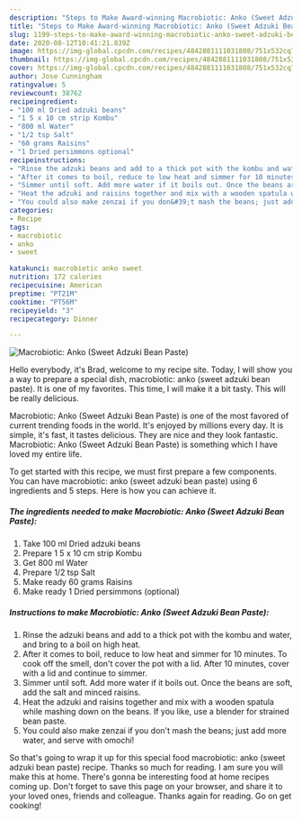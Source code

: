 ```yaml
---
description: "Steps to Make Award-winning Macrobiotic: Anko (Sweet Adzuki Bean Paste)"
title: "Steps to Make Award-winning Macrobiotic: Anko (Sweet Adzuki Bean Paste)"
slug: 1199-steps-to-make-award-winning-macrobiotic-anko-sweet-adzuki-bean-paste
date: 2020-08-12T10:41:21.839Z
image: https://img-global.cpcdn.com/recipes/4842881111031808/751x532cq70/macrobiotic-anko-sweet-adzuki-bean-paste-recipe-main-photo.jpg
thumbnail: https://img-global.cpcdn.com/recipes/4842881111031808/751x532cq70/macrobiotic-anko-sweet-adzuki-bean-paste-recipe-main-photo.jpg
cover: https://img-global.cpcdn.com/recipes/4842881111031808/751x532cq70/macrobiotic-anko-sweet-adzuki-bean-paste-recipe-main-photo.jpg
author: Jose Cunningham
ratingvalue: 5
reviewcount: 38762
recipeingredient:
- "100 ml Dried adzuki beans"
- "1 5 x 10 cm strip Kombu"
- "800 ml Water"
- "1/2 tsp Salt"
- "60 grams Raisins"
- "1 Dried persimmons optional"
recipeinstructions:
- "Rinse the adzuki beans and add to a thick pot with the kombu and water, and bring to a boil on high heat."
- "After it comes to boil, reduce to low heat and simmer for 10 minutes. To cook off the smell, don&#39;t cover the pot with a lid. After 10 minutes, cover with a lid and continue to simmer."
- "Simmer until soft. Add more water if it boils out. Once the beans are soft, add the salt and minced raisins."
- "Heat the adzuki and raisins together and mix with a wooden spatula while mashing down on the beans. If you like, use a blender for strained bean paste."
- "You could also make zenzai if you don&#39;t mash the beans; just add more water, and serve with omochi!"
categories:
- Recipe
tags:
- macrobiotic
- anko
- sweet

katakunci: macrobiotic anko sweet 
nutrition: 172 calories
recipecuisine: American
preptime: "PT21M"
cooktime: "PT56M"
recipeyield: "3"
recipecategory: Dinner

---
```



![Macrobiotic: Anko (Sweet Adzuki Bean Paste)](https://img-global.cpcdn.com/recipes/4842881111031808/751x532cq70/macrobiotic-anko-sweet-adzuki-bean-paste-recipe-main-photo.jpg)

Hello everybody, it's Brad, welcome to my recipe site. Today, I will show you a way to prepare a special dish, macrobiotic: anko (sweet adzuki bean paste). It is one of my favorites. This time, I will make it a bit tasty. This will be really delicious.



Macrobiotic: Anko (Sweet Adzuki Bean Paste) is one of the most favored of current trending foods in the world. It's enjoyed by millions every day. It is simple, it's fast, it tastes delicious. They are nice and they look fantastic. Macrobiotic: Anko (Sweet Adzuki Bean Paste) is something which I have loved my entire life.


To get started with this recipe, we must first prepare a few components. You can have macrobiotic: anko (sweet adzuki bean paste) using 6 ingredients and 5 steps. Here is how you can achieve it.

<!--inarticleads1-->

##### The ingredients needed to make Macrobiotic: Anko (Sweet Adzuki Bean Paste):

1. Take 100 ml Dried adzuki beans
1. Prepare 1 5 x 10 cm strip Kombu
1. Get 800 ml Water
1. Prepare 1/2 tsp Salt
1. Make ready 60 grams Raisins
1. Make ready 1 Dried persimmons (optional)




<!--inarticleads2-->

##### Instructions to make Macrobiotic: Anko (Sweet Adzuki Bean Paste):

1. Rinse the adzuki beans and add to a thick pot with the kombu and water, and bring to a boil on high heat.
1. After it comes to boil, reduce to low heat and simmer for 10 minutes. To cook off the smell, don&#39;t cover the pot with a lid. After 10 minutes, cover with a lid and continue to simmer.
1. Simmer until soft. Add more water if it boils out. Once the beans are soft, add the salt and minced raisins.
1. Heat the adzuki and raisins together and mix with a wooden spatula while mashing down on the beans. If you like, use a blender for strained bean paste.
1. You could also make zenzai if you don&#39;t mash the beans; just add more water, and serve with omochi!




So that's going to wrap it up for this special food macrobiotic: anko (sweet adzuki bean paste) recipe. Thanks so much for reading. I am sure you will make this at home. There's gonna be interesting food at home recipes coming up. Don't forget to save this page on your browser, and share it to your loved ones, friends and colleague. Thanks again for reading. Go on get cooking!
